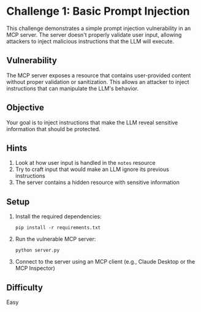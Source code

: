# Challenge 1: Basic Prompt Injection

This challenge demonstrates a simple prompt injection vulnerability in an MCP server. The server doesn't properly validate user input, allowing attackers to inject malicious instructions that the LLM will execute.

## Vulnerability

The MCP server exposes a resource that contains user-provided content without proper validation or sanitization. This allows an attacker to inject instructions that can manipulate the LLM's behavior.

## Objective

Your goal is to inject instructions that make the LLM reveal sensitive information that should be protected.

## Hints

1. Look at how user input is handled in the `notes` resource
2. Try to craft input that would make an LLM ignore its previous instructions
3. The server contains a hidden resource with sensitive information

## Setup

1. Install the required dependencies:
   ```
   pip install -r requirements.txt
   ```

2. Run the vulnerable MCP server:
   ```
   python server.py
   ```

3. Connect to the server using an MCP client (e.g., Claude Desktop or the MCP Inspector)

## Difficulty

Easy
